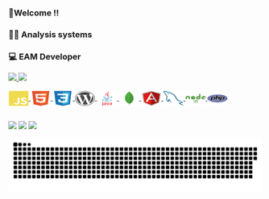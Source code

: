 ### 👋Welcome !!
### 👩‍🎓 Analysis systems
### 💻 EAM Developer 

<div>
  <a href="https://github.com/itsferlima">
  <img height="160em" src="https://github-readme-stats.vercel.app/api?username=itsferlima&show_icons=true&theme=dracula&include_all_commits=true&count_private=true"/>
  <img height="160em" src="https://github-readme-stats.vercel.app/api/top-langs/?username=itsferlima&layout=compact&langs_count=7&theme=dracula"/>
</div>

 <div style="display: inline_block"><br>
  <img align="center" alt="Fer-JS" height="30" width="40" src="https://raw.githubusercontent.com/devicons/devicon/master/icons/javascript/javascript-plain.svg">
  <img align="center" alt="Fer-HTML" height="30" width="40" src="https://raw.githubusercontent.com/devicons/devicon/master/icons/html5/html5-original.svg">
  <img align="center" alt="Fer-CSS" height="30" width="40" src="https://raw.githubusercontent.com/devicons/devicon/master/icons/css3/css3-original.svg">
  <img align="center" alt="Fer-WP" height="30" width="40" src="https://raw.githubusercontent.com/devicons/devicon/master/icons/wordpress/wordpress-plain.svg">
  <img align="center" alt "-Fer-JAVA" height="30"  width="40" src="https://raw.githubusercontent.com/devicons/devicon/master/icons/java/java-original-wordmark.svg">
  <img align="center" alt="Fer-MONGODB" height="30" width="40" src="https://raw.githubusercontent.com/devicons/devicon/master/icons/mongodb/mongodb-original.svg">
  <img align="center" alt "-Fer-ANGULARJS" height="30"  width="40" src="https://raw.githubusercontent.com/devicons/devicon/master/icons/angularjs/angularjs-original.svg">
  <img align="center" alt="Fer-MYSQL" height="30" width="40" src="https://raw.githubusercontent.com/devicons/devicon/master/icons/mysql/mysql-original.svg">
  <img align="center" alt="Fer-NODE" height="30" width="40" src="https://raw.githubusercontent.com/devicons/devicon/master/icons/nodejs/nodejs-plain-wordmark.svg">
  <img align="center" alt="Fer-PHP" height="30" width="40" src="https://raw.githubusercontent.com/devicons/devicon/master/icons/php/php-original.svg">  
</div>
  
 ##
  
 <div> 
   <a href="https://www.linkedin.com/in/fernanda-oliveira-77a04519a/" target="_blank"><img src="https://img.shields.io/badge/-LinkedIn-%230077B5?style=for-the-badge&logo=linkedin&logoColor=white" target="_blank"></a>
 <a href="https://discord.gg/Fernanda Lima#9345" target="_blank"><img src="https://img.shields.io/badge/Discord-7289DA?style=for-the-badge&logo=discord&logoColor=white" target="_blank"></a> 
  <a href = "mailto:fer.nand.2149@gmail.com"><img src="https://img.shields.io/badge/-Gmail-%23333?style=for-the-badge&logo=gmail&logoColor=white" target="_blank"></a>

 
  ![Snake animation](https://github.com/itsferlima/itsferlima/blob/output/github-contribution-grid-snake.svg)
 
</div>
  
